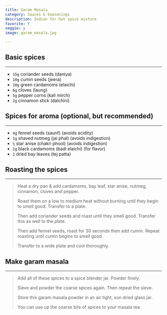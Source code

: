 ```yaml
---
title: Garam Masala 
category: Sauces & Seasonings
description: Indian for hot spice mixture
favorite: Y
veggie: y
image: garam_masala.jpg

--- 
```


## Basic spices 

---

* `15g` coriander seeds (daniya)
* `10g` cumin seeds (jeera)
* `10g` green cardamoms (elaichi)
* `6g` cloves (laung)
* `5g` pepper corns (kali mirch)
* `2g` cinnamon stick (dalchini)

## Spices for aroma (optional, but recommended) 

---

* `4g` fennel seeds (saunf) (avoids acidity)
* `1g` shaved nutmeg (jai phal) (avoids indigestion)
* `½` star anise (chakri phool) (avoids indigestion)
* `2g` black cardamoms (badi elaichi) (for flavor)
* `2` dried bay leaves (tej patta)
 
## Roasting the spices 

---

> Heat a dry pan & add cardamoms, bay leaf, star anise, nutmeg, cinnamon, cloves and pepper.
>
> Roast them on a low to medium heat without burning until they begin to smell good. Transfer to a plate.
>
> Then add coriander seeds and roast until they smell good. Transfer this as well to the plate. 
>
> Then add fennel seeds, roast for 30 seconds then add cumin. Repeat roasting until cumin begins to smell good.
>
> Transfer to a wide plate and cool thoroughly.

## Make garam masala 

---

> Add all of these spices to a spice blender jar. Powder finely.
>
> Sieve and powder the coarse spices again. Then repeat the sieve.
>
> Store this garam masala powder in an air tight, sun dried glass jar.
>
> You can use up the coarse bits of spices to your masala tea.
